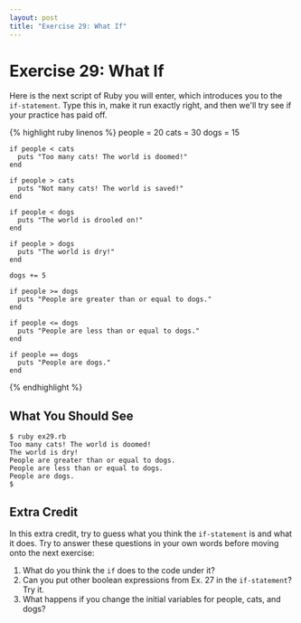 ```yaml
---
layout: post
title: "Exercise 29: What If"
---
```

# Exercise 29: What If

Here is the next script of Ruby you will enter, which introduces you to the `if-statement`. Type this in, make it run exactly right, and then we'll try see if your practice has paid off.

{% highlight ruby linenos %}
    people = 20
    cats = 30
    dogs = 15
    
    if people < cats
      puts "Too many cats! The world is doomed!"
    end
    
    if people > cats
      puts "Not many cats! The world is saved!"
    end
    
    if people < dogs
      puts "The world is drooled on!"
    end
    
    if people > dogs
      puts "The world is dry!"
    end
    
    dogs += 5
    
    if people >= dogs
      puts "People are greater than or equal to dogs."
    end
    
    if people <= dogs
      puts "People are less than or equal to dogs."
    end
    
    if people == dogs
      puts "People are dogs."
    end
{% endhighlight %}
## What You Should See

    $ ruby ex29.rb 
    Too many cats! The world is doomed!
    The world is dry!
    People are greater than or equal to dogs.
    People are less than or equal to dogs.
    People are dogs.
    $

## Extra Credit
In this extra credit, try to guess what you think the `if-statement` is and what it does. Try to answer these questions in your own words before moving onto the next exercise:

1. What do you think the `if` does to the code under it?
2. Can you put other boolean expressions from Ex. 27 in the `if-statement`? Try it.
3. What happens if you change the initial variables for people, cats, and dogs?
